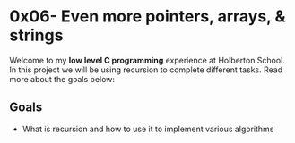 # 0x06- Even more pointers, arrays, & strings

Welcome to my  **low level C programming** experience at Holberton School. In this project we will be using recursion to complete different tasks. Read more about the goals below:


## Goals
-   What is recursion and how to use it to implement various algorithms




